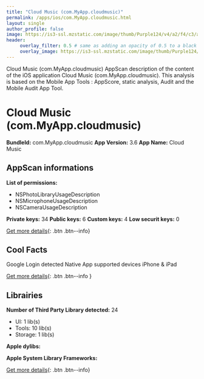 ```yaml
---
title: "Cloud Music (com.MyApp.cloudmusic)"
permalink: /apps/ios/com.MyApp.cloudmusic.html
layout: single
author_profile: false
image: https://is3-ssl.mzstatic.com/image/thumb/Purple124/v4/a2/f4/c3/a2f4c36b-7089-2f28-1895-0077e4986fda/AppIcon-1x_U007emarketing-0-7-0-85-220.png/512x512bb.jpg
header: 
     overlay_filter: 0.5 # same as adding an opacity of 0.5 to a black background
     overlay_image: https://is3-ssl.mzstatic.com/image/thumb/Purple124/v4/a2/f4/c3/a2f4c36b-7089-2f28-1895-0077e4986fda/AppIcon-1x_U007emarketing-0-7-0-85-220.png/512x512bb.jpg
---
```

Cloud Music (com.MyApp.cloudmusic) AppScan description of the content of the iOS application Cloud Music (com.MyApp.cloudmusic). This analysis is based on the Mobile App Tools : AppScore, static analysis, Audit and the Mobile Audit App Tool.

# Cloud Music (com.MyApp.cloudmusic)

**BundleId:** com.MyApp.cloudmusic
**App Version:** 3.6
**App Name:** Cloud Music


## AppScan informations 

**List of permissions:** 
- NSPhotoLibraryUsageDescription
- NSMicrophoneUsageDescription
- NSCameraUsageDescription
  
  
**Private keys:** 34
**Public keys:** 6
**Custom keys:** 4
**Low securit keys:** 0
  
[Get more details](/pricing.html){: .btn .btn--info}

## Cool Facts

Google Login detected
Native App
supported devices iPhone & iPad
  
[Get more details](/pricing.html){: .btn .btn--info }

## Librairies 
**Number of Third Party Library detected:** 24
- UI: 1 lib(s)
- Tools: 10 lib(s)
- Storage: 1 lib(s)


**Apple dylibs:**


**Apple System Library Frameworks:**


  
[Get more details](/pricing.html){: .btn .btn--info}


